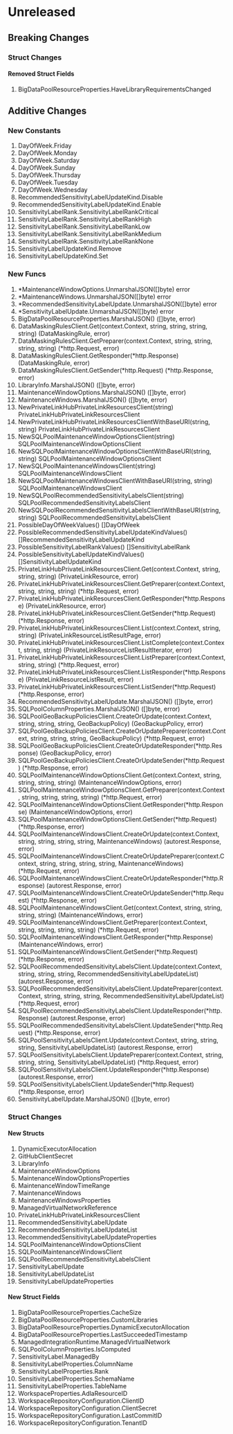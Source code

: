 # Unreleased

## Breaking Changes

### Struct Changes

#### Removed Struct Fields

1. BigDataPoolResourceProperties.HaveLibraryRequirementsChanged

## Additive Changes

### New Constants

1. DayOfWeek.Friday
1. DayOfWeek.Monday
1. DayOfWeek.Saturday
1. DayOfWeek.Sunday
1. DayOfWeek.Thursday
1. DayOfWeek.Tuesday
1. DayOfWeek.Wednesday
1. RecommendedSensitivityLabelUpdateKind.Disable
1. RecommendedSensitivityLabelUpdateKind.Enable
1. SensitivityLabelRank.SensitivityLabelRankCritical
1. SensitivityLabelRank.SensitivityLabelRankHigh
1. SensitivityLabelRank.SensitivityLabelRankLow
1. SensitivityLabelRank.SensitivityLabelRankMedium
1. SensitivityLabelRank.SensitivityLabelRankNone
1. SensitivityLabelUpdateKind.Remove
1. SensitivityLabelUpdateKind.Set

### New Funcs

1. *MaintenanceWindowOptions.UnmarshalJSON([]byte) error
1. *MaintenanceWindows.UnmarshalJSON([]byte) error
1. *RecommendedSensitivityLabelUpdate.UnmarshalJSON([]byte) error
1. *SensitivityLabelUpdate.UnmarshalJSON([]byte) error
1. BigDataPoolResourceProperties.MarshalJSON() ([]byte, error)
1. DataMaskingRulesClient.Get(context.Context, string, string, string, string) (DataMaskingRule, error)
1. DataMaskingRulesClient.GetPreparer(context.Context, string, string, string, string) (*http.Request, error)
1. DataMaskingRulesClient.GetResponder(*http.Response) (DataMaskingRule, error)
1. DataMaskingRulesClient.GetSender(*http.Request) (*http.Response, error)
1. LibraryInfo.MarshalJSON() ([]byte, error)
1. MaintenanceWindowOptions.MarshalJSON() ([]byte, error)
1. MaintenanceWindows.MarshalJSON() ([]byte, error)
1. NewPrivateLinkHubPrivateLinkResourcesClient(string) PrivateLinkHubPrivateLinkResourcesClient
1. NewPrivateLinkHubPrivateLinkResourcesClientWithBaseURI(string, string) PrivateLinkHubPrivateLinkResourcesClient
1. NewSQLPoolMaintenanceWindowOptionsClient(string) SQLPoolMaintenanceWindowOptionsClient
1. NewSQLPoolMaintenanceWindowOptionsClientWithBaseURI(string, string) SQLPoolMaintenanceWindowOptionsClient
1. NewSQLPoolMaintenanceWindowsClient(string) SQLPoolMaintenanceWindowsClient
1. NewSQLPoolMaintenanceWindowsClientWithBaseURI(string, string) SQLPoolMaintenanceWindowsClient
1. NewSQLPoolRecommendedSensitivityLabelsClient(string) SQLPoolRecommendedSensitivityLabelsClient
1. NewSQLPoolRecommendedSensitivityLabelsClientWithBaseURI(string, string) SQLPoolRecommendedSensitivityLabelsClient
1. PossibleDayOfWeekValues() []DayOfWeek
1. PossibleRecommendedSensitivityLabelUpdateKindValues() []RecommendedSensitivityLabelUpdateKind
1. PossibleSensitivityLabelRankValues() []SensitivityLabelRank
1. PossibleSensitivityLabelUpdateKindValues() []SensitivityLabelUpdateKind
1. PrivateLinkHubPrivateLinkResourcesClient.Get(context.Context, string, string, string) (PrivateLinkResource, error)
1. PrivateLinkHubPrivateLinkResourcesClient.GetPreparer(context.Context, string, string, string) (*http.Request, error)
1. PrivateLinkHubPrivateLinkResourcesClient.GetResponder(*http.Response) (PrivateLinkResource, error)
1. PrivateLinkHubPrivateLinkResourcesClient.GetSender(*http.Request) (*http.Response, error)
1. PrivateLinkHubPrivateLinkResourcesClient.List(context.Context, string, string) (PrivateLinkResourceListResultPage, error)
1. PrivateLinkHubPrivateLinkResourcesClient.ListComplete(context.Context, string, string) (PrivateLinkResourceListResultIterator, error)
1. PrivateLinkHubPrivateLinkResourcesClient.ListPreparer(context.Context, string, string) (*http.Request, error)
1. PrivateLinkHubPrivateLinkResourcesClient.ListResponder(*http.Response) (PrivateLinkResourceListResult, error)
1. PrivateLinkHubPrivateLinkResourcesClient.ListSender(*http.Request) (*http.Response, error)
1. RecommendedSensitivityLabelUpdate.MarshalJSON() ([]byte, error)
1. SQLPoolColumnProperties.MarshalJSON() ([]byte, error)
1. SQLPoolGeoBackupPoliciesClient.CreateOrUpdate(context.Context, string, string, string, GeoBackupPolicy) (GeoBackupPolicy, error)
1. SQLPoolGeoBackupPoliciesClient.CreateOrUpdatePreparer(context.Context, string, string, string, GeoBackupPolicy) (*http.Request, error)
1. SQLPoolGeoBackupPoliciesClient.CreateOrUpdateResponder(*http.Response) (GeoBackupPolicy, error)
1. SQLPoolGeoBackupPoliciesClient.CreateOrUpdateSender(*http.Request) (*http.Response, error)
1. SQLPoolMaintenanceWindowOptionsClient.Get(context.Context, string, string, string, string) (MaintenanceWindowOptions, error)
1. SQLPoolMaintenanceWindowOptionsClient.GetPreparer(context.Context, string, string, string, string) (*http.Request, error)
1. SQLPoolMaintenanceWindowOptionsClient.GetResponder(*http.Response) (MaintenanceWindowOptions, error)
1. SQLPoolMaintenanceWindowOptionsClient.GetSender(*http.Request) (*http.Response, error)
1. SQLPoolMaintenanceWindowsClient.CreateOrUpdate(context.Context, string, string, string, string, MaintenanceWindows) (autorest.Response, error)
1. SQLPoolMaintenanceWindowsClient.CreateOrUpdatePreparer(context.Context, string, string, string, string, MaintenanceWindows) (*http.Request, error)
1. SQLPoolMaintenanceWindowsClient.CreateOrUpdateResponder(*http.Response) (autorest.Response, error)
1. SQLPoolMaintenanceWindowsClient.CreateOrUpdateSender(*http.Request) (*http.Response, error)
1. SQLPoolMaintenanceWindowsClient.Get(context.Context, string, string, string, string) (MaintenanceWindows, error)
1. SQLPoolMaintenanceWindowsClient.GetPreparer(context.Context, string, string, string, string) (*http.Request, error)
1. SQLPoolMaintenanceWindowsClient.GetResponder(*http.Response) (MaintenanceWindows, error)
1. SQLPoolMaintenanceWindowsClient.GetSender(*http.Request) (*http.Response, error)
1. SQLPoolRecommendedSensitivityLabelsClient.Update(context.Context, string, string, string, RecommendedSensitivityLabelUpdateList) (autorest.Response, error)
1. SQLPoolRecommendedSensitivityLabelsClient.UpdatePreparer(context.Context, string, string, string, RecommendedSensitivityLabelUpdateList) (*http.Request, error)
1. SQLPoolRecommendedSensitivityLabelsClient.UpdateResponder(*http.Response) (autorest.Response, error)
1. SQLPoolRecommendedSensitivityLabelsClient.UpdateSender(*http.Request) (*http.Response, error)
1. SQLPoolSensitivityLabelsClient.Update(context.Context, string, string, string, SensitivityLabelUpdateList) (autorest.Response, error)
1. SQLPoolSensitivityLabelsClient.UpdatePreparer(context.Context, string, string, string, SensitivityLabelUpdateList) (*http.Request, error)
1. SQLPoolSensitivityLabelsClient.UpdateResponder(*http.Response) (autorest.Response, error)
1. SQLPoolSensitivityLabelsClient.UpdateSender(*http.Request) (*http.Response, error)
1. SensitivityLabelUpdate.MarshalJSON() ([]byte, error)

### Struct Changes

#### New Structs

1. DynamicExecutorAllocation
1. GitHubClientSecret
1. LibraryInfo
1. MaintenanceWindowOptions
1. MaintenanceWindowOptionsProperties
1. MaintenanceWindowTimeRange
1. MaintenanceWindows
1. MaintenanceWindowsProperties
1. ManagedVirtualNetworkReference
1. PrivateLinkHubPrivateLinkResourcesClient
1. RecommendedSensitivityLabelUpdate
1. RecommendedSensitivityLabelUpdateList
1. RecommendedSensitivityLabelUpdateProperties
1. SQLPoolMaintenanceWindowOptionsClient
1. SQLPoolMaintenanceWindowsClient
1. SQLPoolRecommendedSensitivityLabelsClient
1. SensitivityLabelUpdate
1. SensitivityLabelUpdateList
1. SensitivityLabelUpdateProperties

#### New Struct Fields

1. BigDataPoolResourceProperties.CacheSize
1. BigDataPoolResourceProperties.CustomLibraries
1. BigDataPoolResourceProperties.DynamicExecutorAllocation
1. BigDataPoolResourceProperties.LastSucceededTimestamp
1. ManagedIntegrationRuntime.ManagedVirtualNetwork
1. SQLPoolColumnProperties.IsComputed
1. SensitivityLabel.ManagedBy
1. SensitivityLabelProperties.ColumnName
1. SensitivityLabelProperties.Rank
1. SensitivityLabelProperties.SchemaName
1. SensitivityLabelProperties.TableName
1. WorkspaceProperties.AdlaResourceID
1. WorkspaceRepositoryConfiguration.ClientID
1. WorkspaceRepositoryConfiguration.ClientSecret
1. WorkspaceRepositoryConfiguration.LastCommitID
1. WorkspaceRepositoryConfiguration.TenantID
